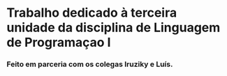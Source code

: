 # Trabalho dedicado à terceira unidade da disciplina de Linguagem de Programaçao I
 ### Feito em parceria com os colegas Iruziky e Luís.
